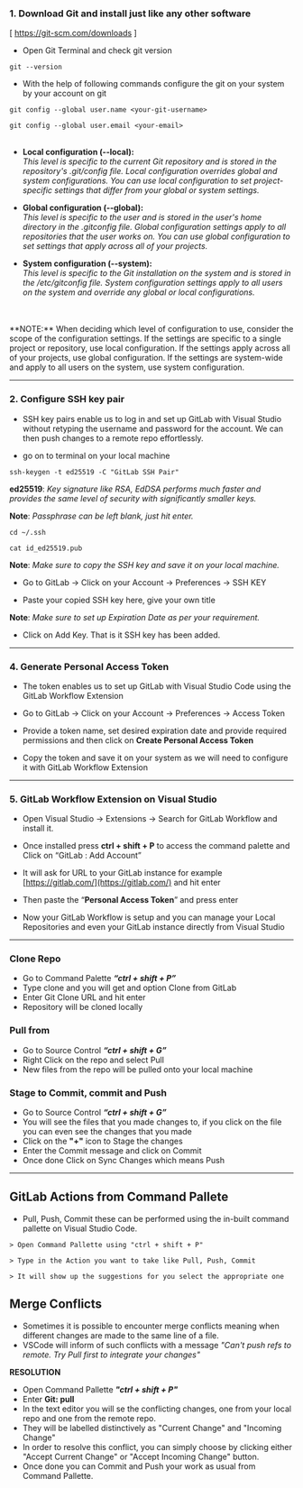 ### 1. Download Git and install just like any other software
[ https://git-scm.com/downloads ]

- Open Git Terminal and check git version

`git --version`

- With the help of following commands configure the git on your system by your account on git

`git config --global user.name <your-git-username>`
 
`git config --global user.email <your-email>`
</br>
</br>
- **Local configuration (--local):** </br>
	*This level is specific to the current Git repository and is stored in the repository's .git/config file. Local configuration overrides global and system configurations. You can use local configuration to set project-specific settings that differ from your global or system settings.*


- **Global configuration (--global):** </br>
	*This level is specific to the user and is stored in the user's home directory in the .gitconfig file. Global configuration settings apply to all repositories that the user works on. You can use global configuration to set settings that apply across all of your projects.*


- **System configuration (--system):** </br>
	*This level is specific to the Git installation on the system and is stored in the /etc/gitconfig file. System configuration settings apply to all users on the system and override any global or local configurations.*
</br>
</br>
**NOTE:** When deciding which level of configuration to use, consider the scope of the configuration settings. If the settings are specific to a single project or repository, use local configuration. If the settings apply across all of your projects, use global configuration. If the settings are system-wide and apply to all users on the system, use system configuration.

_________________________________
### 2. Configure SSH key pair

- SSH key pairs enable us to log in and set up GitLab with Visual Studio without retyping the username and password for the account. We can then push changes to a remote repo effortlessly.

- go on to terminal on your local machine

`ssh-keygen -t ed25519 -C "GitLab SSH Pair"`

**ed25519**: *Key signature like RSA, EdDSA performs much faster and provides the same level of security with significantly smaller keys.*

**Note**: *Passphrase can be left blank, just hit enter.*

`cd ~/.ssh`

`cat id_ed25519.pub`

**Note**: *Make sure to copy the SSH key and save it on your local machine.*

- Go to GitLab -> Click on your Account -> Preferences -> SSH KEY

- Paste your copied SSH key here, give your own title

**Note**: *Make sure to set up Expiration Date as per your requirement.*

- Click on Add Key. That is it SSH key has been added.

_________________________________
### 4. Generate Personal Access Token

- The token enables us to set up GitLab with Visual Studio Code using the GitLab Workflow Extension

- Go to GitLab -> Click on your Account -> Preferences -> Access Token

- Provide a token name, set desired expiration date and provide required permissions and then click on **Create Personal Access Token**

- Copy the token and save it on your system as we will need to configure it with GitLab Workflow Extension

_________________________________
### 5. GitLab Workflow Extension on Visual Studio

- Open Visual Studio -> Extensions -> Search for GitLab Workflow and install it.

- Once installed press **ctrl + shift + P** to access the command palette and Click on “GitLab : Add Account”

- It will ask for URL to your GitLab instance for example [https://gitlab.com/](https://gitlab.com/) and hit enter

- Then paste the “**Personal Access Token**” and press enter

- Now your GitLab Workflow is setup and you can manage your Local Repositories and even your GitLab instance directly from Visual Studio

___________________________________________________________________

### Clone Repo

- Go to Command Palette ***“ctrl + shift + P”***
- Type clone and you will get and option Clone from GitLab
- Enter Git Clone URL and hit enter
- Repository will be cloned locally

### Pull from

- Go to Source Control ***“ctrl + shift + G”***
- Right Click on the repo and select Pull
- New files from the repo will be pulled onto your local machine

### Stage to Commit, commit and Push

- Go to Source Control ***“ctrl + shift + G”***
- You will see the files that you made changes to, if you click on the file you can even see the changes that you made
- Click on the **"+"** icon to Stage the changes
- Enter the Commit message and click on Commit
- Once done Click on Sync Changes which means Push

___________________________________________________________________

## GitLab Actions from Command Pallete

- Pull, Push, Commit these can be performed using the in-built command pallette on Visual Studio Code.

```
> Open Command Pallette using "ctrl + shift + P"

> Type in the Action you want to take like Pull, Push, Commit

> It will show up the suggestions for you select the appropriate one
```


## Merge Conflicts

- Sometimes it is possible to encounter merge conflicts meaning when different changes are made to the same line of a file.
- VSCode will inform of such conflicts with a message *"Can't push refs to remote. Try Pull first to integrate your changes"*

**RESOLUTION**

- Open Command Pallette ***"ctrl + shift + P"*** 
- Enter **Git: pull**
- In the text editor you will se the conflicting changes, one from your local repo and one from the remote repo.
- They will be labelled distinctively as "Current Change" and "Incoming Change"
- In order to resolve this conflict, you can simply choose by clicking either "Accept Current Change" or "Accept Incoming Change" button.
- Once done you can Commit and Push your work as usual from Command Pallette.
